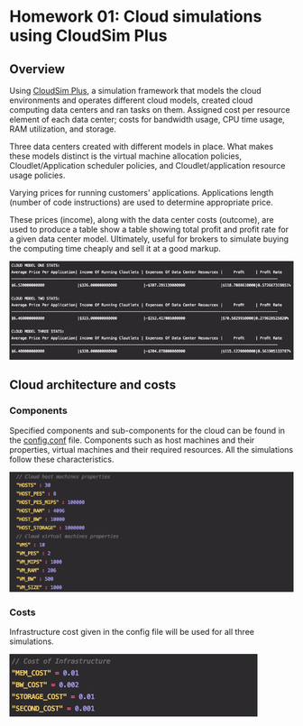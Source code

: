 # Homework 01: Cloud simulations using CloudSim Plus

## Overview
Using [CloudSim Plus](http://cloudsimplus.org/), a simulation framework that models the cloud environments and operates different cloud models,
created cloud computing data centers and ran tasks on them. Assigned cost per resource element of each data center; costs for bandwidth usage, CPU time usage, RAM utilization, and storage.

Three data centers created with different models in place. What makes these models distinct is the virtual machine allocation policies, Cloudlet/Application scheduler policies, and Cloudlet/application resource usage policies.

Varying prices for running customers' applications. Applications length (number of code instructions) are used to determine appropriate price. 

These prices (income), along with the data center costs (outcome), are used to produce a table show a table showing total profit and profit rate for a given data center model. Ultimately, useful for brokers to simulate buying the computing time cheaply and sell it at a good markup.

![Image of Outputs Stats](./Images/Stats.png)

## Cloud architecture and costs
### Components
Specified components and sub-components for the cloud can be found in the [config.conf](./src/main/resources/config.conf) file. 
Components such as host machines and their properties, virtual machines and their required resources. All the simulations follow these characteristics.

![Image of Host And Vms](./Images/HostAndVms.png)

### Costs
Infrastructure cost given in the config file will be used for all three simulations.

![Image of Costs](./Images/IaaSCosts.png)
